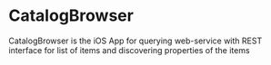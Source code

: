 CatalogBrowser
==============

CatalogBrowser is the iOS App for querying web-service with REST interface for list of items and discovering properties of the items